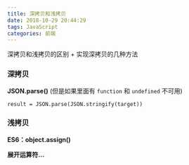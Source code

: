 ```yaml
---
title: 深拷贝和浅拷贝
date: 2018-10-29 20:44:29
tags: JavaScript
categories: 前端
---
```


深拷贝和浅拷贝的区别 + 实现深拷贝的几种方法
<escape><!-- more --></escape>

### 深拷贝
**JSON.parse()** (但是如果里面有 `function` 和 `undefined` 不可用)
```JS
result = JSON.parse(JSON.stringify(target))
```

### 浅拷贝
**ES6：object.assign()**

**展开运算符…**
